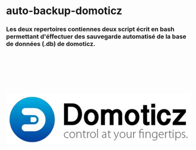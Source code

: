 # auto-backup-domoticz




  

<h3 <br>Les deux repertoires contiennes deux script écrit en bash permettant d'éffectuer des sauvegarde automatisé de la base de données (.db) de domoticz.</br></h3>
<br></br>
<h1 align="center">
  <br>
  <a href="https://github.com/i0c1n/auto-backup-domoticz"><img src="/jpg/domoticz2.jpg?raw=true" alt="Logo" 
 </h1>
   
   
  
  
